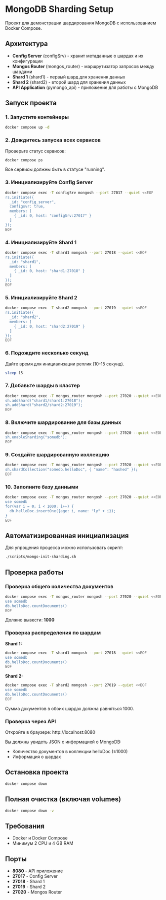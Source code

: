 # MongoDB Sharding Setup

Проект для демонстрации шардирования MongoDB с использованием Docker Compose.

## Архитектура

- **Config Server** (configSrv) - хранит метаданные о шардах и их конфигурации
- **Mongos Router** (mongos_router) - маршрутизатор запросов между шардами
- **Shard 1** (shard1) - первый шард для хранения данных
- **Shard 2** (shard2) - второй шард для хранения данных
- **API Application** (pymongo_api) - приложение для работы с MongoDB

## Запуск проекта

### 1. Запустите контейнеры

```bash
docker compose up -d
```

### 2. Дождитесь запуска всех сервисов

Проверьте статус сервисов:

```bash
docker compose ps
```

Все сервисы должны быть в статусе "running".

### 3. Инициализируйте Config Server

```bash
docker compose exec -T configSrv mongosh --port 27017 --quiet <<EOF
rs.initiate({
  _id: "config_server",
  configsvr: true,
  members: [
    { _id: 0, host: "configSrv:27017" }
  ]
});
EOF
```

### 4. Инициализируйте Shard 1

```bash
docker compose exec -T shard1 mongosh --port 27018 --quiet <<EOF
rs.initiate({
  _id: "shard1",
  members: [
    { _id: 0, host: "shard1:27018" }
  ]
});
EOF
```

### 5. Инициализируйте Shard 2

```bash
docker compose exec -T shard2 mongosh --port 27019 --quiet <<EOF
rs.initiate({
  _id: "shard2",
  members: [
    { _id: 0, host: "shard2:27019" }
  ]
});
EOF
```

### 6. Подождите несколько секунд

Дайте время для инициализации реплик (10-15 секунд).

```bash
sleep 15
```

### 7. Добавьте шарды в кластер

```bash
docker compose exec -T mongos_router mongosh --port 27020 --quiet <<EOF
sh.addShard("shard1/shard1:27018");
sh.addShard("shard2/shard2:27019");
EOF
```

### 8. Включите шардирование для базы данных

```bash
docker compose exec -T mongos_router mongosh --port 27020 --quiet <<EOF
sh.enableSharding("somedb");
EOF
```

### 9. Создайте шардированную коллекцию

```bash
docker compose exec -T mongos_router mongosh --port 27020 --quiet <<EOF
sh.shardCollection("somedb.helloDoc", { "name": "hashed" });
EOF
```

### 10. Заполните базу данными

```bash
docker compose exec -T mongos_router mongosh --port 27020 --quiet <<EOF
use somedb
for(var i = 0; i < 1000; i++) {
  db.helloDoc.insertOne({age: i, name: "ly" + i});
}
EOF
```

## Автоматизированная инициализация

Для упрощения процесса можно использовать скрипт:

```bash
./scripts/mongo-init-sharding.sh
```

## Проверка работы

### Проверка общего количества документов

```bash
docker compose exec -T mongos_router mongosh --port 27020 --quiet <<EOF
use somedb
db.helloDoc.countDocuments()
EOF
```

Должно вывести: **1000**

### Проверка распределения по шардам

**Shard 1:**
```bash
docker compose exec -T shard1 mongosh --port 27018 --quiet <<EOF
use somedb
db.helloDoc.countDocuments()
EOF
```

**Shard 2:**
```bash
docker compose exec -T shard2 mongosh --port 27019 --quiet <<EOF
use somedb
db.helloDoc.countDocuments()
EOF
```

Сумма документов в обоих шардах должна равняться 1000.

### Проверка через API

Откройте в браузере: http://localhost:8080

Вы должны увидеть JSON с информацией о MongoDB:
- Количество документов в коллекции helloDoc (≥1000)
- Информация о шардах

## Остановка проекта

```bash
docker compose down
```

## Полная очистка (включая volumes)

```bash
docker compose down -v
```

## Требования

- Docker и Docker Compose
- Минимум 2 CPU и 4 GB RAM

## Порты

- **8080** - API приложение
- **27017** - Config Server
- **27018** - Shard 1
- **27019** - Shard 2
- **27020** - Mongos Router